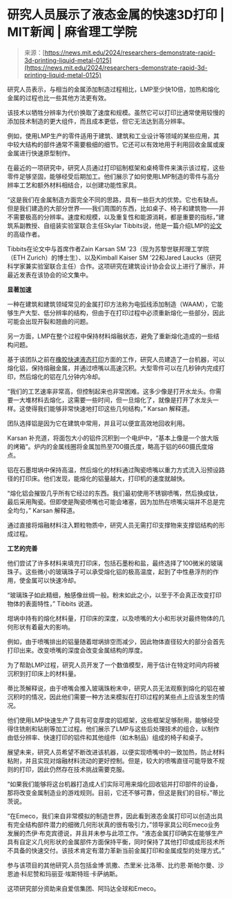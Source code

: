 <!--yml

类别：未分类

日期：2024年05月27日 15:14:06

-->

# 研究人员展示了液态金属的快速3D打印 | MIT新闻 | 麻省理工学院

> 来源：[https://news.mit.edu/2024/researchers-demonstrate-rapid-3d-printing-liquid-metal-0125](https://news.mit.edu/2024/researchers-demonstrate-rapid-3d-printing-liquid-metal-0125)

研究人员表示，与相当的金属添加制造过程相比，LMP至少快10倍，加热和熔化金属的过程也比一些其他方法更有效。

该技术以牺牲分辨率为代价换取了速度和规模。虽然它可以打印比通常使用较慢的添加技术制造的更大组件，而且成本更低，但它无法达到高分辨率。

例如，使用LMP生产的零件适用于建筑、建筑和工业设计等领域的某些应用，其中较大结构的部件通常不需要极细的细节。它还可以有效地用于利用回收金属或废金属进行快速原型制作。

在最近的一项研究中，研究人员通过打印铝制框架和桌椅零件来演示该过程，这些零件足够坚固，能够经受后期加工。他们展示了如何使用LMP制造的零件与高分辨率工艺和额外材料相结合，以创建功能性家具。

“这是我们在金属制造方面完全不同的思路，具有一些巨大的优势。它也有缺点。但是我们建造的大部分世界——我们周围的东西，比如桌子、椅子和建筑物——并不需要极高的分辨率。速度和规模，以及重复性和能源消耗，都是重要的指标，”建筑系副教授、自组装实验室联合主任Skylar Tibbits说，他是一篇介绍LMP的[论文](https://selfassemblylab.mit.edu/s/ACADIA-23-Proceedings_LMP.pdf)的高级作者。

Tibbits在论文中与首席作者Zain Karsan SM ’23（现为苏黎世联邦理工学院（ETH Zurich）的博士生）、以及Kimball Kaiser SM ’22和Jared Laucks（研究科学家兼实验室联合主任）合作。这项研究在建筑设计协会会议上进行了展示，并最近发表在该协会的论文集中。

**显著加速**

一种在建筑和建筑领域常见的金属打印方法称为电弧线添加制造（WAAM），它能够生产大型、低分辨率的结构，但由于在打印过程中必须重新熔化一些部分，因此可能会出现开裂和翘曲的问题。

另一方面，LMP在整个过程中保持材料熔融状态，避免了重新熔化造成的一些结构问题。

基于该团队之前在[橡胶快速液态打印](https://www.rapidliquidprint.co/)方面的工作，研究人员建造了一台机器，可以熔化铝，保持熔融金属，并通过喷嘴以高速沉积。大型零件可以在几秒钟内完成打印，然后熔化的铝在几分钟内冷却。

“我们的工艺速率非常高，但控制起来也非常困难。这多少像是打开水龙头。你需要一大堆材料去熔化，这需要一些时间，但一旦熔化了，就像是打开了水龙头一样。这使得我们能够非常快速地打印这些几何结构，” Karsan 解释道。

团队选择铝是因为它在建筑中常用，并且可以便宜高效地回收利用。

Karsan 补充道，将面包大小的铝件沉积到一个电炉中，“基本上像是一个放大版的烤箱”。炉内的金属线圈将金属加热至700摄氏度，略高于铝的660摄氏度熔点。

铝在石墨坩埚中保持高温，然后熔化的材料通过陶瓷喷嘴以重力方式流入沿预设路径的打印床。他们发现，能熔化的铝量越大，打印机的速度就越快。

“熔化铝会摧毁几乎所有它经过的东西。我们最初使用不锈钢喷嘴，然后换成钛，最后采用陶瓷。但即使是陶瓷喷嘴也可能会堵塞，因为加热在喷嘴尖端并不总是完全均匀，” Karsan 解释道。

通过直接将熔融材料注入颗粒物质中，研究人员无需打印支撑物来支撑铝结构的形成过程。

**工艺的完善**

他们尝试了许多材料来填充打印床，包括石墨粉和盐，最终选择了100微米的玻璃珠子。这些微小的玻璃珠子可以承受熔化铝的极高温度，起到了中性悬浮剂的作用，使金属可以快速冷却。

“玻璃珠子如此精细，触感像丝绸一般。粉末如此之小，以至于不会真正改变打印物体的表面特性，” Tibbits 说道。

坩埚中持有的熔化材料量，打印床的深度，以及喷嘴的大小和形状对最终物体的几何形状有着最大的影响。

例如，由于喷嘴排出的铝量随着坩埚排空而减少，因此物体直径较大的部分会首先打印出来。改变喷嘴的深度会改变金属结构的厚度。

为了帮助LMP过程，研究人员开发了一个数值模型，用于估计在特定时间内将被沉积到打印床上的材料量。

蒂比茨解释说，由于喷嘴会推入玻璃珠粉末中，研究人员无法观察到熔化的铝在被沉积时的情况，因此他们需要一种方法来模拟在打印过程的某些点上应该发生的情况。

他们使用LMP快速生产了具有可变厚度的铝框架，这些框架足够耐用，能够经受得住铣削和钻削等加工过程。他们展示了LMP与这些后处理技术的组合，以制作由低分辨率、快速打印的铝件和其他组件（如木制品）组成的椅子和桌子。

展望未来，研究人员希望不断改进该机器，以便实现喷嘴中的一致加热，防止材料粘附，并且实现对熔融材料流动的更好控制。但是，较大的喷嘴直径可能导致不规则的打印，因此仍然存在技术挑战需要克服。

“如果我们能够将这台机器打造成人们实际可用来熔化回收铝并打印部件的设备，那将改变金属制造业的游戏规则。目前，它还不够可靠，但这是我们的目标，”蒂比茨说。

“在Emeco，我们来自非常模拟的制造世界，因此看到液态金属打印可以创造出具有完全结构部件潜力的细微几何形状真的很有吸引力，”领导家具公司Emeco业务发展的杰伊·布克宾德说，并且并未参与此项工作。“液态金属打印确实在能够生产具有自定义几何形状的金属部件方面保持平衡，同时保持了其他打印或成形技术所不具备的快速交付。该技术肯定有潜力革新当前金属打印和金属成型的处理方式。”

参与该项目的其他研究人员包括金博·凯撒、杰里米·比洛蒂、比约恩·斯帕尔曼、沙恩迪·科尼赞和玛丽亚·埃斯特班·卡萨纳斯。

这项研究部分资助来自爱信集团、阿玛达全球和Emeco。
